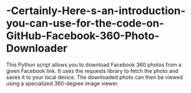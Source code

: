 # -Certainly-Here-s-an-introduction-you-can-use-for-the-code-on-GitHub-Facebook-360-Photo-Downloader
This Python script allows you to download Facebook 360 photos from a given Facebook link. It uses the requests library to fetch the photo and saves it to your local device. The downloaded photo can then be viewed using a specialized 360-degree image viewer.

